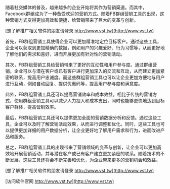 随着社交媒体的普及，越来越多的企业开始将其作为营销渠道。而其中，Facebook群组成为了一种备受欢迎的营销方式。随着FB群组营销工具的出现，这种营销方式变得更加高效和便捷，给营销带来了巨大的变革与创新。

[想了解推广相关软件的朋友请登录 http://www.vst.tw](http://www.vst.tw)

首先，FB群组营销工具使得企业可以更加精准地定位目标客户。通过这些工具，企业可以获取到更加精确的数据，例如用户的兴趣爱好、行为习惯等，从而更好地了解他们的需求和喜好，进而开展更加有针对性的营销活动。

其次，FB群组营销工具给营销带来了更好的互动性和用户参与度。通过群组营销，企业可以与潜在客户或已有客户进行更加深入的交流和互动，从而建立更加紧密的联系，提高用户忠诚度。而这些群组营销工具也可以让企业更加方便地与用户进行互动，例如自动回复、提供优惠码等，提高用户参与度和满意度。

此外，FB群组营销工具还可以提高营销效率和成本效益。相比于传统的营销方式，使用群组营销工具可以减少人力投入和成本支出，同时也能够更快地达到目标客户群体，提高营销效率。

最后，FB群组营销工具还可以提供更加全面的营销数据分析和反馈。通过这些工具，企业可以及时了解营销活动效果，从而进行调整和优化。同时，这些工具也可以提供更加详细的用户数据分析，让企业更好地了解用户需求和行为，进而改进产品和服务。

总之，FB群组营销工具的出现带来了营销领域的变革与创新，让企业可以更加高效地开展营销活动，并与潜在客户或已有客户建立更加紧密的联系。随着技术的不断发展，这些工具还将会不断完善和优化，为企业带来更多的营销机会和效益。

[想了解推广相关软件的朋友请登录 http://www.vst.tw](http://www.vst.tw)


[访问软件官网 http://www.vst.tw](http://www.vst.tw)
